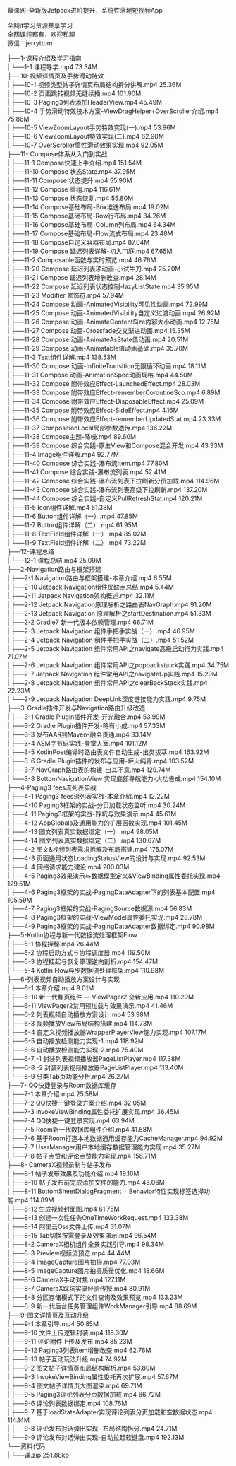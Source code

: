 慕课网-全新版Jetpack进阶提升，系统性落地短视频App

全网it学习资源共享学习<br>全网课程都有，欢迎私聊<br>微信：jerryttom<br>

├──1-课程介绍及学习指南<br> | └──1-1 课程导学.mp4 73.34M<br> ├──10-视频详情页及手势滑动特效<br> | ├──10-1 视频类型帖子详情页布局结构拆分讲解.mp4 25.36M<br> | ├──10-2 页面跳转视频无缝续播.mp4 101.90M<br> | ├──10-3 Paging3列表添加HeaderView.mp4 45.49M<br> | ├──10-4 手势滑动特效技术方案-ViewDragHelper+OverScroller介绍.mp4 75.86M<br> | ├──10-5 ViewZoomLayout手势特效实现(一).mp4 53.96M<br> | ├──10-6 ViewZoomLayout特效实现(二).mp4 62.90M<br> | └──10-7 OverScroller惯性滑动效果实现.mp4 92.05M<br> ├──11- Compose体系从入门到实战<br> | ├──11-1 Compose快速上手介绍.mp4 151.54M<br> | ├──11-10 Compose 状态State.mp4 37.95M<br> | ├──11-11 Compose 状态提升.mp4 55.90M<br> | ├──11-12 Compose 重组.mp4 116.61M<br> | ├──11-13 Compose 状态恢复.mp4 55.80M<br> | ├──11-14 Compose基础布局-Box堆迭布局.mp4 19.02M<br> | ├──11-15 Compose基础布局-Row行布局.mp4 34.26M<br> | ├──11-16 Compose基础布局-Column列布局.mp4 64.34M<br> | ├──11-17 Compose基础布局-Flow流式布局.mp4 23.48M<br> | ├──11-18 Compose自定义容器布局.mp4 87.04M<br> | ├──11-19 Compose 延迟列表详解-初入门庭.mp4 67.65M<br> | ├──11-2 Composable函数与实时预览.mp4 46.76M<br> | ├──11-20 Compose 延迟列表项动画-小试牛刀.mp4 25.20M<br> | ├──11-21 Compose 延迟列表增删改查.mp4 28.14M<br> | ├──11-22 Compose 延迟列表状态控制-lazyListState.mp4 35.95M<br> | ├──11-23 Modifier 修饰符.mp4 57.94M<br> | ├──11-24 Compose 动画-AnimatedVisibility可见性动画.mp4 72.99M<br> | ├──11-25 Compose 动画-AnimatedVisibility自定义过渡动画.mp4 26.92M<br> | ├──11-26 Compose 动画-AnimateContentSize内容大小动画.mp4 12.75M<br> | ├──11-27 Compose 动画-Crossfade交叉渐进动画.mp4 15.35M<br> | ├──11-28 Compose 动画-AnimateAsState值动画.mp4 20.51M<br> | ├──11-29 Compose 动画-Animatable值动画基础.mp4 35.70M<br> | ├──11-3 Text组件详解.mp4 138.53M<br> | ├──11-30 Compose 动画-InfiniteTransition无限循环动画.mp4 18.11M<br> | ├──11-31 Compose 动画-AnimationSpec动画规格.mp4 44.50M<br> | ├──11-32 Compose 附带效应Effect-LaunchedEffect.mp4 28.03M<br> | ├──11-33 Compose 附带效应Effect-rememberCoroutineSco.mp4 6.89M<br> | ├──11-34 Compose 附带效应Effect-DisposableEffect.mp4 25.09M<br> | ├──11-35 Compose 附带效应Effect-SideEffect.mp4 4.16M<br> | ├──11-36 Compose 附带效应Effect-rememberUpdatedStat.mp4 23.33M<br> | ├──11-37 CompositionLocal局部参数透传.mp4 136.22M<br> | ├──11-38 Compose主题-降噪.mp4 89.60M<br> | ├──11-39 Compose 综合实践-原生View和Compose混合开发.mp4 43.33M<br> | ├──11-4 Image组件详解.mp4 92.77M<br> | ├──11-40 Compose 综合实践-瀑布流Item.mp4 77.80M<br> | ├──11-41 Compose 综合实践-瀑布流列表.mp4 52.41M<br> | ├──11-42 Compose 综合实践-瀑布流列表下拉刷新分页加载.mp4 114.96M<br> | ├──11-43 Compose 综合实践-瀑布流列表高级下拉刷新.mp4 137.20M<br> | ├──11-44 Compose 综合实践-自定义PullRefreshStat.mp4 120.21M<br> | ├──11-5 Icon组件详解.mp4 51.38M<br> | ├──11-6 Button组件详解（一）.mp4 47.85M<br> | ├──11-7 Button组件详解（二）.mp4 61.95M<br> | ├──11-8 TextField组件详解（一）.mp4 85.02M<br> | └──11-9 TextField组件详解（二）.mp4 73.22M<br> ├──12-课程总结<br> | └──12-1 课程总结.mp4 25.09M<br> ├──2-Navigation路由与框架搭建<br> | ├──2-1 Navigation路由与框架搭建-本章介绍.mp4 6.55M<br> | ├──2-10 Jetpack Navigation组件优缺点总结.mp4 5.44M<br> | ├──2-11 Jetpack Navigation架构概述.mp4 32.11M<br> | ├──2-12 Jetpack Navigation原理解析之路由表NavGraph.mp4 91.20M<br> | ├──2-13 Jetpack Navigation 原理解析之startDestination.mp4 51.33M<br> | ├──2-2 Gradle7 新一代版本依赖管理.mp4 66.71M<br> | ├──2-3 Jetpack Navigation 组件手把手实战（一）.mp4 46.95M<br> | ├──2-4 Jetpack Navigation 组件手把手实战（二）.mp4 51.52M<br> | ├──2-5 Jetpack Navigation 组件常用API之navigate高级启动行为实践.mp4 71.07M<br> | ├──2-6 Jetpack Navigation 组件常用API之popbackstatck实践.mp4 34.75M<br> | ├──2-7 Jetpack Navigation 组件常用API之navigateUp实践.mp4 15.29M<br> | ├──2-8 Jetpack Navigation 组件常用API之clearBackStack实践.mp4 22.23M<br> | └──2-9 Jetpack Navigation DeepLink深度链接能力实践.mp4 9.75M<br> ├──3-Gradle插件开发与Navigation路由升级改造<br> | ├──3-1 Gradle Plugin插件开发-开光融合.mp4 53.99M<br> | ├──3-2 Gradle Plugin插件开发-略有小成.mp4 57.33M<br> | ├──3-3 发布AAR到Maven-融会贯通.mp4 33.14M<br> | ├──3-4 ASM字节码实践-登堂入室.mp4 101.12M<br> | ├──3-5 KotlinPoet编译时路由表文件自动生成-出类拔萃.mp4 163.92M<br> | ├──3-6 Gradle Plugin插件的发布与应用-炉火纯青.mp4 103.52M<br> | ├──3-7 NavGraph路由表的构建-出其不意.mp4 129.74M<br> | └──3-8 BottomNavigationView 实现底部导航能力-大功告成.mp4 154.10M<br> ├──4-Paging3 fees流列表实战<br> | ├──4-1 Paging3 fees流列表实战-本章介绍.mp4 12.22M<br> | ├──4-10 Paging3框架的实战-分页加载状态监听.mp4 30.24M<br> | ├──4-11 Paging3框架的实战-踩坑与效果演示.mp4 45.61M<br> | ├──4-12 AppGlobals及通用能力的扩展函数实现.mp4 101.45M<br> | ├──4-13 图文列表真实数据绑定（一）.mp4 98.05M<br> | ├──4-14 图文列表真实数据绑定（二）.mp4 130.67M<br> | ├──4-2 图文&amp;视频列表需求拆解及布局搭建.mp4 175.07M<br> | ├──4-3 页面通用状态LoadingStatusView的设计与实现.mp4 92.53M<br> | ├──4-4 网络请求能力建设.mp4 200.03M<br> | ├──4-5 Paging3效果演示与数据模型定义&amp;ViewBinding属性委托实现.mp4 129.51M<br> | ├──4-6 Paging3框架的实战-PagingDataAdapter下的列表基本配置.mp4 105.59M<br> | ├──4-7 Paging3框架的实战-PagingSource数据源.mp4 56.83M<br> | ├──4-8 Paging3框架的实战-ViewModel属性委托实现.mp4 28.78M<br> | └──4-9 Paging3框架的实战-PagingDataAdapter数据绑定.mp4 90.98M<br> ├──5-Kotlin协程与新一代数据流处理框架Flow<br> | ├──5-1 协程探秘.mp4 26.44M<br> | ├──5-2 协程启动方式与协程调度器.mp4 119.50M<br> | ├──5-3 协程挂起与恢复原理逆向剖析.mp4 154.47M<br> | └──5-4 Kotlin Flow异步数据流处理框架.mp4 110.98M<br> ├──6-列表视频自动播放方案设计与实现<br> | ├──6-1 本章介绍.mp4 9.01M<br> | ├──6-10 新一代翻页组件 — ViewPager2 全新应用.mp4 110.29M<br> | ├──6-11 ViewPager2禁用预加载与效果演示.mp4 41.46M<br> | ├──6-2 列表视频自动播放方案设计.mp4 53.98M<br> | ├──6-3 视频播放View布局结构搭建.mp4 114.73M<br> | ├──6-4 自定义视频播放器WrapperPlayerView能力实现.mp4 107.17M<br> | ├──6-5 自动播放检测能力实现-1.mp4 118.92M<br> | ├──6-6 自动播放检测能力实现-2.mp4 75.40M<br> | ├──6-7 -1 封装列表视频播放器PageListPlayer.mp4 117.38M<br> | ├──6-8 -2 封装列表视频播放器PageListPlayer.mp4 113.40M<br> | └──6-9 分类Tab页功能分析.mp4 26.27M<br> ├──7- QQ快捷登录与Room数据库缓存<br> | ├──7-1 本章介绍.mp4 25.58M<br> | ├──7-2 QQ快捷一键登录方案介绍.mp4 32.05M<br> | ├──7-3 invokeViewBinding属性委托扩展实现.mp4 36.45M<br> | ├──7-4 QQ快捷一键登录实现.mp4 63.94M<br> | ├──7-5 Room新一代数据库组件介绍.mp4 41.68M<br> | ├──7-6 基于Room打造本地数据通用缓存能力CacheManager.mp4 94.92M<br> | ├──7-7 UserManager用户本地缓存数据管理能力实现.mp4 35.27M<br> | └──7-8 帖子点赞和评论点赞能力实现.mp4 158.71M<br> ├──8- CameraX视频录制与帖子发布<br> | ├──8-1 帖子发布效果及功能介绍.mp4 19.16M<br> | ├──8-10 帖子发布前完成添加文件的能力.mp4 43.06M<br> | ├──8-11 BottomSheetDialogFragment + Behavior特性实现标签选择功能.mp4 114.89M<br> | ├──8-12 生成视频封面图.mp4 61.75M<br> | ├──8-13 创建一次性任务OneTimeWorkRequest.mp4 133.38M<br> | ├──8-14 阿里云Oss文件上传.mp4 31.07M<br> | ├──8-15 Tab切换按需登录及效果演示.mp4 96.54M<br> | ├──8-2 CameraX相机组件全景实践引导.mp4 98.34M<br> | ├──8-3 Preview视频流预览.mp4 44.44M<br> | ├──8-4 ImageCapture图片拍摄.mp4 77.03M<br> | ├──8-5 ImageCapture图片拍摄质量优化.mp4 18.66M<br> | ├──8-6 CameraX手动对焦.mp4 127.11M<br> | ├──8-7 CameraX踩坑实录经验传授.mp4 80.91M<br> | ├──8-8 分区存储模式下的文件查询及效果预览.mp4 133.23M<br> | └──8-9 新一代后台任务管理组件WorkManager引导.mp4 88.69M<br> ├──9-图文详情页及互动升级<br> | ├──9-1 本章引导.mp4 50.85M<br> | ├──9-10 文件上传逻辑封装.mp4 118.30M<br> | ├──9-11 评论附件上传及发布.mp4 85.23M<br> | ├──9-12 Paging3列表item增删改查.mp4 62.76M<br> | ├──9-13 帖子互动玩法升级.mp4 74.92M<br> | ├──9-2 图文帖子详情页布局结构解析.mp4 53.80M<br> | ├──9-3 InvokeViewBinding属性委托再次扩展.mp4 57.67M<br> | ├──9-4 图文帖子详情页大图渲染.mp4 69.71M<br> | ├──9-5 Paging3评论列表分页数据加载.mp4 66.72M<br> | ├──9-6 评论列表数据绑定.mp4 108.76M<br> | ├──9-7 基于loadStateAdapter实现评论列表分页加载和空数据状态.mp4 114.14M<br> | ├──9-8 评论发布对话弹出实现- 布局结构拆分.mp4 24.71M<br> | └──9-9 评论发布对话弹出实现-自动拉起软键盘.mp4 192.13M<br> └──资料代码<br> | └──课.zip 251.88kb
